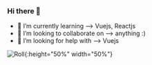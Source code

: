 ### Hi there 👋


- 🌱 I’m currently learning --> Vuejs, Reactjs 
- 👯 I’m looking to collaborate on --> anything :) 
- 🤔 I’m looking for help with --> Vuejs


![Roll](https://media.tenor.com/images/38cb517b5ccd46e10551e819a0970771/tenor.gif){:height="50%" width="50%"}
